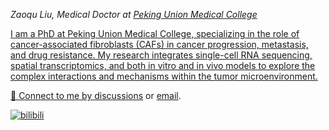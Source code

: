 
<p><em>Zaoqu Liu, Medical Doctor at <a href="http://www.cams.ac.cn/">Peking Union Medical College</em></p>

I am a PhD at Peking Union Medical College, specializing in the role of cancer-associated fibroblasts (CAFs) in cancer progression, metastasis, and drug resistance. My research integrates single-cell RNA sequencing, spatial transcriptomics, and both in vitro and in vivo models to explore the complex interactions and mechanisms within the tumor microenvironment.

💬 Connect to me by
[discussions](https://github.com/Zaoqu-Liu/Zaoqu-Liu/issues) or [email](mailto:liuzaoqu@163.com). 

[![bilibili](https://img.shields.io/badge/B站-yellow)](https://space.bilibili.com/375135306?spm_id_from=333.1007.0.0) 

